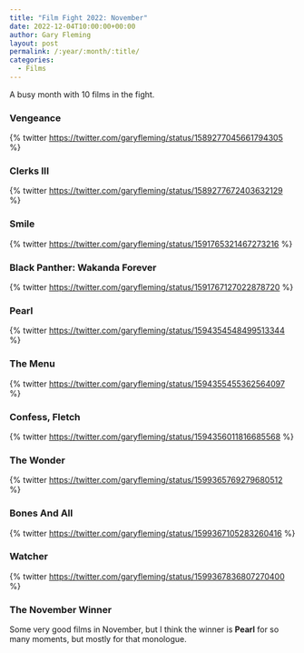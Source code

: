 ```yaml
---
title: "Film Fight 2022: November"
date: 2022-12-04T10:00:00+00:00
author: Gary Fleming
layout: post
permalink: /:year/:month/:title/
categories:
  - Films
---
```


A busy month with 10 films in the fight.

### Vengeance

{% twitter https://twitter.com/garyfleming/status/1589277045661794305 %}

### Clerks III

{% twitter https://twitter.com/garyfleming/status/1589277672403632129 %}

### Smile

{% twitter https://twitter.com/garyfleming/status/1591765321467273216 %}

### Black Panther: Wakanda Forever

{% twitter https://twitter.com/garyfleming/status/1591767127022878720 %}

### Pearl

{% twitter https://twitter.com/garyfleming/status/1594354548499513344 %}

### The Menu

{% twitter https://twitter.com/garyfleming/status/1594355455362564097 %}

### Confess, Fletch

{% twitter https://twitter.com/garyfleming/status/1594356011816685568 %}

### The Wonder

{% twitter https://twitter.com/garyfleming/status/1599365769279680512 %}

### Bones And All

{% twitter https://twitter.com/garyfleming/status/1599367105283260416 %}

### Watcher

{% twitter https://twitter.com/garyfleming/status/1599367836807270400 %}


### The November Winner

Some very good films in November, but I think the winner is **Pearl** for so many moments, but mostly for that monologue.
